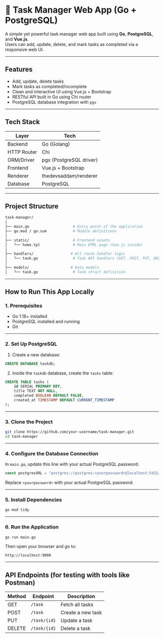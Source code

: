 # 📝 Task Manager Web App (Go + PostgreSQL)

A simple yet powerful task manager web app built using **Go**, **PostgreSQL**, and **Vue.js**.  
Users can add, update, delete, and mark tasks as completed via a responsive web UI.

---

## Features

- Add, update, delete tasks
- Mark tasks as completed/incomplete
- Clean and interactive UI using Vue.js + Bootstrap
- RESTful API built in Go using Chi router
- PostgreSQL database integration with `pgx`

---

## Tech Stack

| Layer        | Tech                     |
|--------------|--------------------------|
| Backend      | Go (Golang)              |
| HTTP Router  | Chi                      |
| ORM/Driver   | pgx (PostgreSQL driver)  |
| Frontend     | Vue.js + Bootstrap       |
| Renderer     | thedevsaddam/renderer    |
| Database     | PostgreSQL               |

---

## Project Structure

```bash
task-manager/
│
├── main.go                    # Entry point of the application
├── go.mod / go.sum            # Module definitions
│
├── static/                    # Frontend assets
│   └── home.tpl               # Main HTML page (Vue.js inside)
│
├── handlers/                 # All route handler logic
│   └── task.go                # Task API handlers (GET, POST, PUT, DELETE)
│
├── models/                   # Data models
│   └── task.go                # Task struct definition
```

---

## How to Run This App Locally

### 1. Prerequisites

- Go 1.18+ installed
- PostgreSQL installed and running
- Git

---

### 2. Set Up PostgreSQL

1. Create a new database:
```sql
CREATE DATABASE taskdb;
```

2. Inside the `taskdb` database, create the `tasks` table:
```sql
CREATE TABLE tasks (
    id SERIAL PRIMARY KEY,
    title TEXT NOT NULL,
    completed BOOLEAN DEFAULT FALSE,
    created_at TIMESTAMP DEFAULT CURRENT_TIMESTAMP
);
```

---

### 3. Clone the Project

```bash
git clone https://github.com/your-username/task-manager.git
cd task-manager
```

---

### 4. Configure the Database Connection

In `main.go`, update this line with your actual PostgreSQL password:

```go
const postgresURL = "postgres://postgres:<yourpassword>@localhost:5432/taskdb"
```

Replace `<yourpassword>` with your actual PostgreSQL password.

---

### 5. Install Dependencies

```bash
go mod tidy
```

---

### 6. Run the Application

```bash
go run main.go
```

Then open your browser and go to:

```
http://localhost:9000
```

---

## API Endpoints (for testing with tools like Postman)

| Method | Endpoint     | Description        |
|--------|--------------|--------------------|
| GET    | `/task`      | Fetch all tasks    |
| POST   | `/task`      | Create a new task  |
| PUT    | `/task/{id}` | Update a task      |
| DELETE | `/task/{id}` | Delete a task      |
